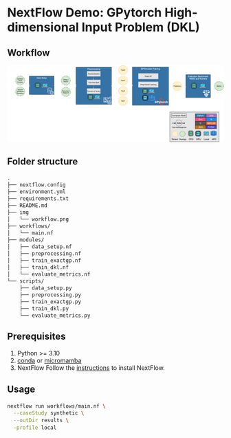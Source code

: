 # NextFlow Demo: GPytorch High-dimensional Input Problem (DKL)

## Workflow
![workflow](img/workflow.png)

## Folder structure
```
.
├── nextflow.config
├── environment.yml
├── requirements.txt
├── README.md
├── img
│   └── workflow.png
├── workflows/
│   └── main.nf
├── modules/
│   ├── data_setup.nf
│   ├── preprocessing.nf
│   ├── train_exactgp.nf
│   ├── train_dkl.nf
│   └── evaluate_metrics.nf
└── scripts/
    ├── data_setup.py
    ├── preprocessing.py
    ├── train_exactgp.py
    ├── train_dkl.py
    └── evaluate_metrics.py
```

## Prerequisites
1. Python >= 3.10
2. [conda](https://www.anaconda.com/docs/getting-started/miniconda/install) or [micromamba](https://mamba.readthedocs.io/en/latest/installation/micromamba-installation.html)
3. NextFlow
Follow the [instructions](https://www.nextflow.io/docs/latest/install.html) to install NextFlow.

## Usage
```bash
nextflow run workflows/main.nf \
  --caseStudy synthetic \
  --outDir results \
  -profile local
```


